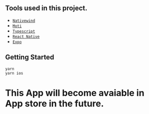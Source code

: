 ## Tools used in this project.

- [`Nativewind`](https://github.com/marklawlor/nativewind)
- [`Moti`](https://github.com/nandorojo/moti)
- [`Typescript`](https://github.com/microsoft/TypeScript)
- [`React Native`](https://github.com/facebook/react-native)
- [`Expo`](https://github.com/expo/expo)

## Getting Started

```
yarn
yarn ios
```

# This App will become avaiable in App store in the future.
